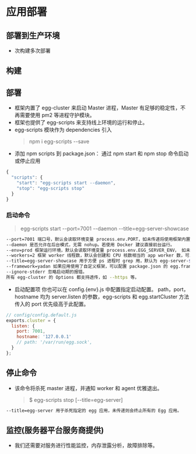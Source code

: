 # 应用部署

## 部署到生产环境

- 次构建多次部署

## 构建

## 部署

- 框架内置了 egg-cluster 来启动 Master 进程，Master 有足够的稳定性，不再需要使用 pm2 等进程守护模块。
- 框架也提供了 egg-scripts 来支持线上环境的运行和停止。
- egg-scripts 模块作为 dependencies 引入
  > npm i egg-scripts --save
- 添加 npm scripts 到 package.json：
  通过 npm start 和 npm stop 命令启动或停止应用

```js
{
  "scripts": {
    "start": "egg-scripts start --daemon",
    "stop": "egg-scripts stop"
  }
}
```

### 启动命令

> egg-scripts start --port=7001 --daemon --title=egg-server-showcase

```bash
--port=7001 端口号，默认会读取环境变量 process.env.PORT，如未传递将使用框架内置端口 7001。
--daemon 是否允许在后台模式，无需 nohup。若使用 Docker 建议直接前台运行。
--env=prod 框架运行环境，默认会读取环境变量 process.env.EGG_SERVER_ENV， 如未传递将使用框架内置环境 prod。
--workers=2 框架 worker 线程数，默认会创建和 CPU 核数相当的 app worker 数，可以充分的利用 CPU 资源。
--title=egg-server-showcase 用于方便 ps 进程时 grep 用，默认为 egg-server-${appname}。
--framework=yadan 如果应用使用了自定义框架，可以配置 package.json 的 egg.framework 或指定该参数。
--ignore-stderr 忽略启动期的报错。
所有 egg-cluster 的 Options 都支持透传，如 --https 等。
```

- 启动配置项
  你也可以在 config.{env}.js 中配置指定启动配置。
  path，port，hostname 均为 server.listen 的参数，egg-scripts 和 egg.startCluster 方法传入的 port 优先级高于此配置。

```js
// config/config.default.js
exports.cluster = {
  listen: {
    port: 7001,
    hostname: '127.0.0.1'
    // path: '/var/run/egg.sock',
  }
};
```

## 停止命令

- 该命令将杀死 master 进程，并通知 worker 和 agent 优雅退出。
  > \$ egg-scripts stop [--title=egg-server]

```bash
--title=egg-server 用于杀死指定的 egg 应用，未传递则会终止所有的 Egg 应用。
```

## 监控(服务器平台服务商提供)

- 我们还需要对服务进行性能监控，内存泄露分析，故障排除等。
